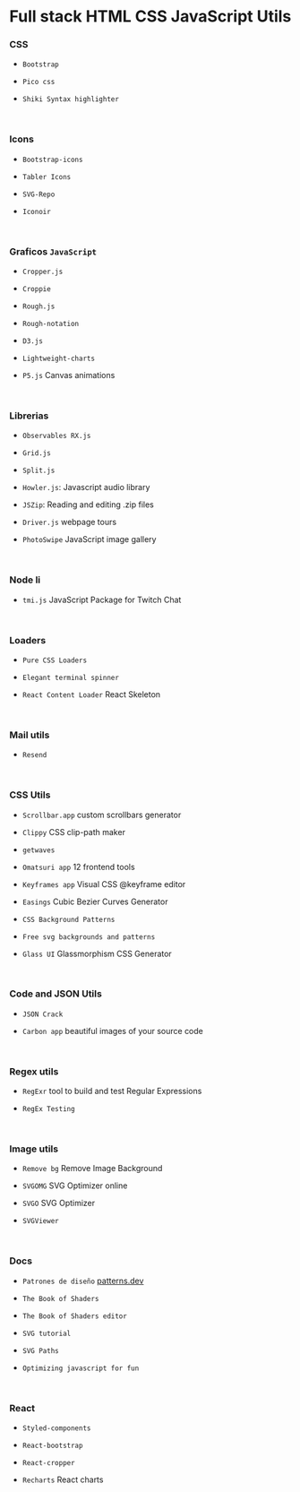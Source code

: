 
# Full stack HTML CSS JavaScript Utils

### CSS

- `Bootstrap`
  [](https://getbootstrap.com/)

- `Pico css`
  [](https://picocss.com/)
  [](https://github.com/picocss/pico)

- `Shiki Syntax highlighter`
  [](https://shiki.style/)
  [](https://github.com/shikijs/shiki)

<br>


### Icons

- `Bootstrap-icons`
  [](https://icons.getbootstrap.com/)

- `Tabler Icons`
  [](https://tablericons.com/)

- `SVG-Repo`
  [](https://www.svgrepo.com/)

- `Iconoir`
  [](https://iconoir.com/)

<br>


### Graficos `JavaScript`

- `Cropper.js`
  [](https://fengyuanchen.github.io/cropperjs/) 
  [](https://github.com/fengyuanchen/cropperjs)
  
- `Croppie`
  [](https://foliotek.github.io/Croppie/) 
  [](https://github.com/foliotek/croppie)

- `Rough.js`
  [](https://roughjs.com/)
  [](https://github.com/rough-stuff/rough)

- `Rough-notation`
  [](https://roughnotation.com/)
  [](https://github.com/rough-stuff/rough-notation)

- `D3.js`
  [](https://d3js.org/)
  [](https://github.com/d3/d3)

- `Lightweight-charts`
  [](https://www.tradingview.com/lightweight-charts/)
  [](https://github.com/tradingview/lightweight-charts)


- `P5.js` Canvas animations
  [](https://p5js.org/)
  [](https://github.com/processing/p5.js)

<br>


### Librerias

- `Observables RX.js`
  [](https://rxjs.dev/)

- `Grid.js`
  [](https://gridjs.io/)

- `Split.js`
  [](https://split.js.org/)
  [](https://github.com/nathancahill/split)

- `Howler.js`: Javascript audio library
  [](https://howlerjs.com/)
  [](https://github.com/goldfire/howler.js)

- `JSZip`: Reading and editing .zip files
  [](https://stuk.github.io/jszip/)
  [](https://github.com/Stuk/jszip)

- `Driver.js` webpage tours
  [](https://driverjs.com/)
  [](https://github.com/kamranahmedse/driver.js)

- `PhotoSwipe` JavaScript image gallery
  [](https://photoswipe.com/)
  [](https://github.com/dimsemenov/photoswipe)

<br>



### Node li

- `tmi.js` JavaScript Package for Twitch Chat
  [](https://tmijs.com/)
  [](https://github.com/tmijs/tmi.js)

<br>


### Loaders

- `Pure CSS Loaders`
  [](https://loading.io/css/)

- `Elegant terminal spinner`
  [](https://github.com/sindresorhus/ora)

- `React Content Loader` React Skeleton
  [](https://skeletonreact.com/)
  [](https://github.com/danilowoz/react-content-loader)

<br>


### Mail utils

- `Resend`
  [](https://resend.com/)
  [](https://github.com/resend)

<br>


### CSS Utils

- `Scrollbar.app` custom scrollbars generator
  [](https://scrollbar.app/)
  [](https://github.com/henripar/scrollbar)

- `Clippy` CSS clip-path maker
  [](https://bennettfeely.com/clippy/)
  [](https://github.com/bennettfeely/Clippy)

- `getwaves`
  [](https://getwaves.io/)

- `Omatsuri app` 12 frontend tools
  [](https://omatsuri.app/)
  [](https://github.com/rtivital/omatsuri)

- `Keyframes app` Visual CSS @keyframe editor
  [](https://keyframes.app/)
  [](https://github.com/mitchas/keyframes)

- `Easings` Cubic Bezier Curves Generator
  [](https://easings.co/)

- `CSS Background Patterns`
  [](https://www.magicpattern.design/tools/css-backgrounds)

- `Free svg backgrounds and patterns`
  [](https://www.svgbackgrounds.com/set/free-svg-backgrounds-and-patterns/)

- `Glass UI` Glassmorphism CSS Generator
  [](https://ui.glass/generator/)

<br>


### Code and JSON Utils

- `JSON Crack`
  [](https://jsoncrack.com/editor)
  [](https://github.com/AykutSarac/jsoncrack.com)

- `Carbon app` beautiful images of your source code
  [](https://carbon.now.sh/)

<br>


### Regex utils

- `RegExr` tool to build and test Regular Expressions
  [](https://regexr.com/)
  [](https://github.com/gskinner/regexr/)

- `RegEx Testing`
  [](https://www.regextester.com/)

<br>


### Image utils

- `Remove bg` Remove Image Background
  [](https://www.remove.bg/)

- `SVGOMG` SVG Optimizer online
  [](https://jakearchibald.github.io/svgomg/)

- `SVGO` SVG Optimizer
  [](https://svgo.dev/)
  [](https://github.com/svg/svgo)

- `SVGViewer`
  [](https://www.svgviewer.dev/)

<br>


### Docs

- `Patrones de diseño` 
  [patterns.dev](https://www.patterns.dev/)

- `The Book of Shaders`
  [](https://thebookofshaders.com/)

- `The Book of Shaders editor`
  [](https://editor.thebookofshaders.com/)

- `SVG tutorial`
  [](https://svg-tutorial.com/)

- `SVG Paths`
  [](https://www.nan.fyi/svg-paths)

- `Optimizing javascript for fun`
  [](https://romgrk.com/posts/optimizing-javascript)

<br>


### React

- `Styled-components`
  [](https://styled-components.com/)

- `React-bootstrap`
  [](https://react-bootstrap.github.io/)

- `React-cropper`
  [](https://react-cropper.github.io/react-cropper/) 
  [](https://github.com/react-cropper/react-cropper)

- `Recharts` React charts
  [](https://recharts.org/en-US/)
  [](https://github.com/recharts/recharts)







<style>
    @import "./css/main.css";
</style>